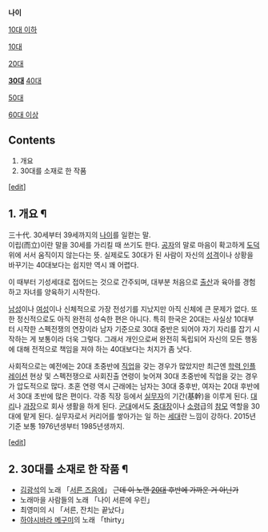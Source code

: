 **나이**

[10대 이하](10%EB%8C%80%20%EC%9D%B4%ED%95%98.md)

[10대](10%EB%8C%80.md)

[20대](20%EB%8C%80.md)

**[30대](30%EB%8C%80.md)**
[40대](40%EB%8C%80.md)

[50대](50%EB%8C%80.md)

[60대 이상](60%EB%8C%80%20%EC%9D%B4%EC%83%81.md)

  

## Contents

    

1. 개요 
2. 30대를 소재로 한 작품 

[[edit](http://rigvedawiki.net/r1/wiki.php/30%EB%8C%80?action=edit&section=1)]

## 1. 개요 ¶

三十代. 30세부터 39세까지의 [나이](%EB%82%98%EC%9D%B4.md)를 일컫는 말.  
이립(而立)이란 말을 30세를 가리킬 때 쓰기도 한다. [공자](%EA%B3%B5%EC%9E%90.md)의 말로 마음이 확고하게
[도덕](%EB%8F%84%EB%8D%95.md) 위에 서서 움직이지 않는다는 뜻. 실제로도 30대가 된 사람이 자신의
[성격](%EC%84%B1%EA%B2%A9.md)이나 상황을 바꾸기는 40대보다는 쉽지만 역시 꽤 어렵다.

  

이 때부터 기성세대로 접어드는 것으로 간주되며, 대부분 처음으로 [출산](%EC%B6%9C%EC%82%B0.md)과 육아를 경험하고
자녀를 양육하기 시작한다.

  

[남성](%EB%82%A8%EC%84%B1.md)이나 [여성](%EC%97%AC%EC%84%B1.md)이나 신체적으로 가장
전성기를 지났지만 아직 신체에 큰 문제가 없다. 또한 정신적으로도 아직 완전히 성숙한 편은 아니다. 특히 한국은 20대는 사실상 10대부터
시작한 스펙전쟁의 연장이라 남자 기준으로 30대 중반은 되어야 자기 자리를 잡기 시작하는 게 보통이라 더욱 그렇다. 그래서 개인으로써 완전히
독립되어 자신의 모든 행동에 대해 전적으로 책임을 져야 하는 40대보다는 처지가 좀 낫다.

  

사회적으로는 예전에는 20대 초중반에 [직업](%EC%A7%81%EC%97%85.md)을 갖는 경우가 많았지만 최근엔 [학력 인플레이션](%ED%95%99%EB%A0%A5%20%EC%9D%B8%ED%94%8C%EB%A0%88%EC%9D%B4%EC%85%98.md) 현상
및 스펙전쟁으로 사회진출 연령이 늦어져 30대 초중반에 직업을 갖는 경우가 압도적으로 많다. 초혼 연령 역시 근래에는 남자는 30대 중후반,
여자는 20대 후반에서 30대 초반에 많은 편이다. 각종 직장 등에서
[실무자](%EC%8B%A4%EB%AC%B4%EC%9E%90.md)의 기간(基幹)을 이루게 된다.
[대리](%EB%8C%80%EB%A6%AC.md)나 [과장](%EA%B3%BC%EC%9E%A5.md)으로 회사 생활을 하게 된다.
[군대](%EA%B5%B0%EB%8C%80.md)에서도 [중대장](%EC%A4%91%EB%8C%80%EC%9E%A5.md)이나
[소령](%EC%86%8C%EB%A0%B9.md)급의 [참모](%EC%B0%B8%EB%AA%A8.md) 역할을 30대에 맡게
된다. 실무자로서 커리어를 쌓아가는 일 하는 [세대](%EC%84%B8%EB%8C%80.md)란 느낌이 강하다. 2015년 기준 보통
1976년생부터 1985년생까지.

  

[[edit](http://rigvedawiki.net/r1/wiki.php/30%EB%8C%80?action=edit&section=2)]

## 2. 30대를 소재로 한 작품 ¶

  * [김광석](%EA%B9%80%EA%B4%91%EC%84%9D.md)의 노래 「[서른 즈음에](%EC%84%9C%EB%A5%B8%20%EC%A6%88%EC%9D%8C%EC%97%90.md)」 <del>근데 이 노랜 [20대](20%EB%8C%80.md) 후반에 가까운 거 아닌가</del>
  * 노래마을 사람들의 노래 「나이 서른에 우린」
  * 최영미의 시 「서른, 잔치는 끝났다」
  * [하야시바라 메구미](%ED%95%98%EC%95%BC%EC%8B%9C%EB%B0%94%EB%9D%BC%20%EB%A9%94%EA%B5%AC%EB%AF%B8.md)의 노래 「thirty」


